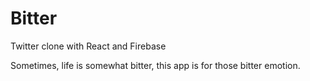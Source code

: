 # Bitter 

Twitter clone with React and Firebase  

Sometimes, life is somewhat bitter, this app is for those bitter emotion. 